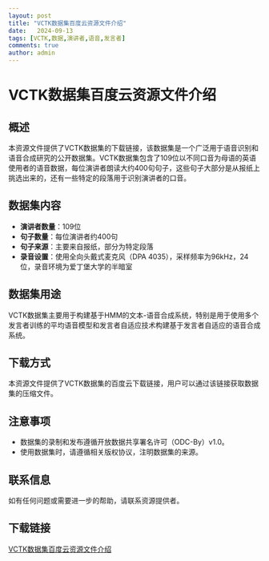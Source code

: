```yaml
---
layout: post
title: "VCTK数据集百度云资源文件介绍"
date:   2024-09-13
tags: [VCTK,数据,演讲者,语音,发言者]
comments: true
author: admin
---
```

# VCTK数据集百度云资源文件介绍

## 概述

本资源文件提供了VCTK数据集的下载链接，该数据集是一个广泛用于语音识别和语音合成研究的公开数据集。VCTK数据集包含了109位以不同口音为母语的英语使用者的语音数据，每位演讲者朗读大约400句句子，这些句子大部分是从报纸上挑选出来的，还有一些特定的段落用于识别演讲者的口音。

## 数据集内容

- **演讲者数量**：109位
- **句子数量**：每位演讲者约400句
- **句子来源**：主要来自报纸，部分为特定段落
- **录音设置**：使用全向头戴式麦克风（DPA 4035），采样频率为96kHz，24位，录音环境为爱丁堡大学的半暗室

## 数据集用途

VCTK数据集主要用于构建基于HMM的文本-语音合成系统，特别是用于使用多个发言者训练的平均语音模型和发言者自适应技术构建基于发言者自适应的语音合成系统。

## 下载方式

本资源文件提供了VCTK数据集的百度云下载链接，用户可以通过该链接获取数据集的压缩文件。

## 注意事项

- 数据集的录制和发布遵循开放数据共享署名许可（ODC-By）v1.0。
- 使用数据集时，请遵循相关版权协议，注明数据集的来源。

## 联系信息

如有任何问题或需要进一步的帮助，请联系资源提供者。

## 下载链接

[VCTK数据集百度云资源文件介绍](https://pan.quark.cn/s/32b25709c73e)